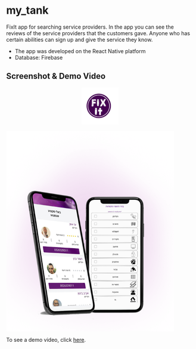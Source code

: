 # my_tank

FixIt app for searching service providers.
In the app you can see the reviews of the service providers that the customers gave.
Anyone who has certain abilities can sign up and give the service they know.

- The app was developed on the React Native platform
- Database: Firebase


Screenshot & Demo Video
-----------------------

 <p align="center">
 
  <img src="https://github.com/mor0981/FixIt/blob/master/logo.png" width="100" title="hover text">
  
</p>

 <p align="center" style="display: flex;">
 
  <img src="https://github.com/mor0981/FixIt/blob/master/fixit.png" width="450" height="537" alt="accessibility text">
  
</p>

To see a demo video, click [here].

[here]: https://drive.google.com/file/d/1KEn44dJsjGI1PSjypNj1FnU03Lo0LyLA/view?usp=sharing
